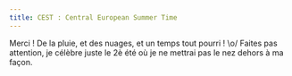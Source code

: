 ```yaml
---
title: CEST : Central European Summer Time
---
```


Merci ! De la pluie, et des nuages, et un temps tout pourri ! \o/ Faites pas
attention, je célèbre juste le 2è été où je ne mettrai pas le nez dehors à ma
façon.

